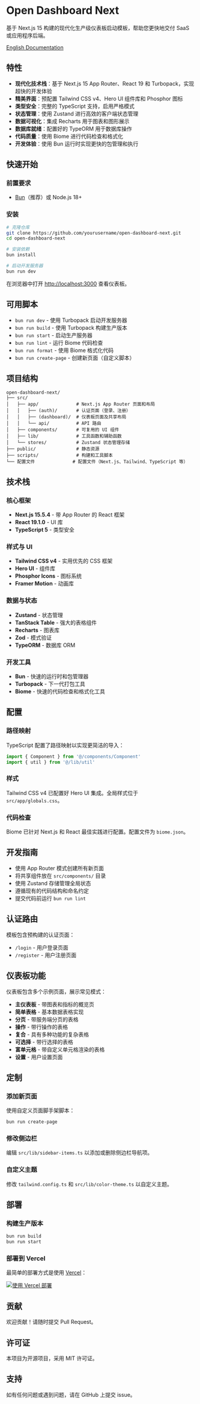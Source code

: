 # Open Dashboard Next

基于 Next.js 15 构建的现代化生产级仪表板启动模板，帮助您更快地交付 SaaS 或应用程序后端。

[English Documentation](./README.md)

## 特性

- **现代化技术栈**：基于 Next.js 15 App Router、React 19 和 Turbopack，实现超快的开发体验
- **精美界面**：预配置 Tailwind CSS v4、Hero UI 组件库和 Phosphor 图标
- **类型安全**：完整的 TypeScript 支持，启用严格模式
- **状态管理**：使用 Zustand 进行高效的客户端状态管理
- **数据可视化**：集成 Recharts 用于图表和图形展示
- **数据库就绪**：配置好的 TypeORM 用于数据库操作
- **代码质量**：使用 Biome 进行代码检查和格式化
- **开发体验**：使用 Bun 运行时实现更快的包管理和执行

## 快速开始

### 前置要求

- [Bun](https://bun.sh/)（推荐）或 Node.js 18+

### 安装

```bash
# 克隆仓库
git clone https://github.com/yourusername/open-dashboard-next.git
cd open-dashboard-next

# 安装依赖
bun install

# 启动开发服务器
bun run dev
```

在浏览器中打开 [http://localhost:3000](http://localhost:3000) 查看仪表板。

## 可用脚本

- `bun run dev` - 使用 Turbopack 启动开发服务器
- `bun run build` - 使用 Turbopack 构建生产版本
- `bun run start` - 启动生产服务器
- `bun run lint` - 运行 Biome 代码检查
- `bun run format` - 使用 Biome 格式化代码
- `bun run create-page` - 创建新页面（自定义脚本）

## 项目结构

```
open-dashboard-next/
├── src/
│   ├── app/              # Next.js App Router 页面和布局
│   │   ├── (auth)/       # 认证页面（登录、注册）
│   │   ├── (dashboard)/  # 仪表板页面及共享布局
│   │   └── api/          # API 路由
│   ├── components/       # 可复用的 UI 组件
│   ├── lib/              # 工具函数和辅助函数
│   └── stores/           # Zustand 状态管理存储
├── public/               # 静态资源
├── scripts/              # 构建和工具脚本
└── 配置文件              # 配置文件（Next.js、Tailwind、TypeScript 等）
```

## 技术栈

### 核心框架
- **Next.js 15.5.4** - 带 App Router 的 React 框架
- **React 19.1.0** - UI 库
- **TypeScript 5** - 类型安全

### 样式与 UI
- **Tailwind CSS v4** - 实用优先的 CSS 框架
- **Hero UI** - 组件库
- **Phosphor Icons** - 图标系统
- **Framer Motion** - 动画库

### 数据与状态
- **Zustand** - 状态管理
- **TanStack Table** - 强大的表格组件
- **Recharts** - 图表库
- **Zod** - 模式验证
- **TypeORM** - 数据库 ORM

### 开发工具
- **Bun** - 快速的运行时和包管理器
- **Turbopack** - 下一代打包工具
- **Biome** - 快速的代码检查和格式化工具

## 配置

### 路径映射

TypeScript 配置了路径映射以实现更简洁的导入：

```typescript
import { Component } from '@/components/Component'
import { util } from '@/lib/util'
```

### 样式

Tailwind CSS v4 已配置好 Hero UI 集成。全局样式位于 `src/app/globals.css`。

### 代码检查

Biome 已针对 Next.js 和 React 最佳实践进行配置。配置文件为 `biome.json`。

## 开发指南

- 使用 App Router 模式创建所有新页面
- 将共享组件放在 `src/components/` 目录
- 使用 Zustand 存储管理全局状态
- 遵循现有的代码结构和命名约定
- 提交代码前运行 `bun run lint`

## 认证路由

模板包含预构建的认证页面：

- `/login` - 用户登录页面
- `/register` - 用户注册页面

## 仪表板功能

仪表板包含多个示例页面，展示常见模式：

- **主仪表板** - 带图表和指标的概览页
- **简单表格** - 基本数据表格实现
- **分页** - 带服务端分页的表格
- **操作** - 带行操作的表格
- **复合** - 具有多种功能的复杂表格
- **可选择** - 带行选择的表格
- **富单元格** - 带自定义单元格渲染的表格
- **设置** - 用户设置页面

## 定制

### 添加新页面

使用自定义页面脚手架脚本：

```bash
bun run create-page
```

### 修改侧边栏

编辑 `src/lib/sidebar-items.ts` 以添加或删除侧边栏导航项。

### 自定义主题

修改 `tailwind.config.ts` 和 `src/lib/color-theme.ts` 以自定义主题。

## 部署

### 构建生产版本

```bash
bun run build
bun run start
```

### 部署到 Vercel

最简单的部署方式是使用 [Vercel](https://vercel.com)：

[![使用 Vercel 部署](https://vercel.com/button)](https://vercel.com/new/clone?repository-url=https://github.com/yourusername/open-dashboard-next)

## 贡献

欢迎贡献！请随时提交 Pull Request。

## 许可证

本项目为开源项目，采用 MIT 许可证。

## 支持

如有任何问题或遇到问题，请在 GitHub 上提交 issue。
